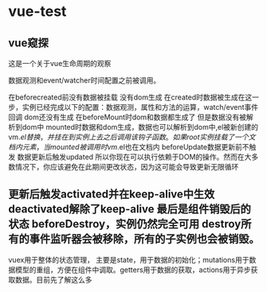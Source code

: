# vue-test
vue窥探
----------------------------------------
这是一个关于vue生命周期的观察

数据观测和event/watcher时间配置之前被调用。

在beforecreated前没有数据被挂载
没有dom生成
在created时数据被生成在这一步，实例已经完成以下的配置：数据观测，属性和方法的运算，watch/event事件回调
dom还没有生成
在beforeMount时dom和数据都生成了
但是数据没有被解析到dom中
mounted时数据和dom生成，数据也可以解析到dom中,el被新创建的vm.$el替换，并挂在到实例上去之后调用该钩子函数。如果root实例挂载了一个文档内元素，当mounted被调用时vm.$el也在文档内
beforeUpdate数据更新前不触发
数据更新后触发updated
所以你现在可以执行依赖于DOM的操作。然而在大多数情况下，你应该避免在此期间更改状态，因为这可能会导致更新无限循环

更新后触发activated并在keep-alive中生效
deactivated解除了keep-alive
最后是组件销毁后的状态
beforeDestroy，实例仍然完全可用
destroy所有的事件监听器会被移除，所有的子实例也会被销毁。
-------------------------------------------
vuex用于整体的状态管理，
主要是state，用于数据的初始化；mutations用于数据模型的重组，方便在组件中调取。getters用于数据的获取，actions用于异步获取数据。目前先了解这么多


